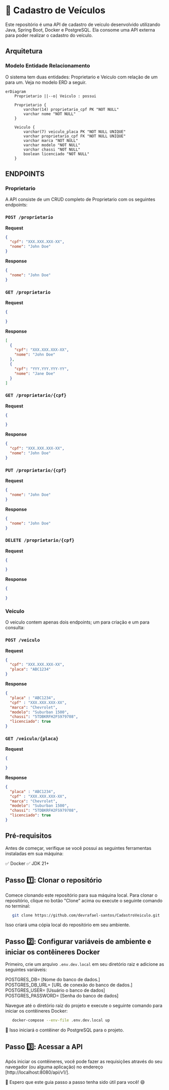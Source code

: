# 🚀 Cadastro de Veículos

Este repositório é uma API de cadastro de veículo desenvolvido utilizando Java, Spring Boot, Docker e PostgreSQL. Ela consome uma API externa para poder realizar o cadastro do veículo.

## Arquitetura

### Modelo Entidade Relacionamento

O sistema tem duas entidades: Proprietario e Veiculo com relação de um para um. Veja no modelo ERD a seguir.

```mermaid
erDiagram
    Proprietario ||--o| Veiculo : possui
    
    Proprietario {
        varchar(14) proprietario_cpf PK "NOT NULL"
        varchar nome "NOT NULL"
    }
    
    Veiculo {
        varchar(7) veiculo_placa PK "NOT NULL UNIQUE"
        varchar proprietario_cpf FK "NOT NULL UNIQUE"
        varchar marca "NOT NULL"
        varchar modelo "NOT NULL"
        varchar chassi "NOT NULL"
        boolean licenciado "NOT NULL"
    }
```

## ENDPOINTS

### Proprietario

A API consiste de um CRUD completo de Proprietario com os seguintes endpoints:

### `POST /proprietario`

**Request**

```json
{
  "cpf": "XXX.XXX.XXX-XX",
  "nome": "John Doe"
}
```

**Response**

```json
{
  "nome": "John Doe"
}
```

### `GET /proprietario`

**Request**

```json
{
  
}
```

**Response**

```json
[
  {
    "cpf": "XXX.XXX.XXX-XX",
    "nome": "John Doe"
  },
  {
    "cpf": "YYY.YYY.YYY-YY",
    "nome": "Jane Doe"
  }
]
```

### `GET /proprietario/{cpf}`

**Request**

```json
{
  
}
```

**Response**

```json
{
  "cpf": "XXX.XXX.XXX-XX",
  "nome": "John Doe"
}
```

### `PUT /proprietario/{cpf}`

**Request**

```json
{
  "nome": "John Doe"
}
```

**Response**

```json
{
  "nome": "John Doe"
}
```

### `DELETE /proprietario/{cpf}`

**Request**

```json
{
  
}
```

**Response**

```json
{
  
}
```

### Veiculo

O veiculo contem apenas dois endpoints; um para criação e um para consulta:

### `POST /veiculo`

**Request**

```json
{
  "cpf": "XXX.XXX.XXX-XX",
  "placa": "ABC1234"
}
```

**Response**

```json
{   
  "placa" : "ABC1234",
  "cpf" : "XXX.XXX.XXX-XX",
  "marca": "Chevrolet",
  "modelo": "Suburban 1500",
  "chassi": "5TDBKRFH2FS979708",
  "licenciado": true
}
```

### `GET /veiculo/{placa}`

**Request**

```json
{
  
}
```

**Response**

```json
{   
  "placa" : "ABC1234",
  "cpf" : "XXX.XXX.XXX-XX",
  "marca": "Chevrolet",
  "modelo": "Suburban 1500",
  "chassi": "5TDBKRFH2FS979708",
  "licenciado": true
}
```


## Pré-requisitos

Antes de começar, verifique se você possui as seguintes ferramentas instaladas em sua máquina:

✅ Docker
✅ JDK 21+

## Passo 1️⃣: Clonar o repositório

Comece clonando este repositório para sua máquina local. Para clonar o repositório, clique no botão "Clone" acima ou execute o seguinte comando no terminal:

```bash
   git clone https://github.com/devrafael-santos/CadastroVeiculo.git
```

Isso criará uma cópia local do repositório em seu ambiente.

## Passo 2️⃣: Configurar variáveis de ambiente e iniciar os contêineres Docker

Primeiro, crie um arquivo ``.env.dev.local`` em seu diretório raiz e adicione as seguintes variáveis:

POSTGRES_DB= [Nome do banco de dados.]  
POSTGRES_DB_URL= [URL de conexão do banco de dados.]  
POSTGRES_USER= [Usuário o banco de dados]  
POSTGRES_PASSWORD= [Senha do banco de dados]

Navegue até o diretório raiz do projeto e execute o seguinte comando para iniciar os contêineres Docker:

```bash
   docker-compose --env-file .env.dev.local up
```

🐳 Isso iniciará o contêiner do PostgreSQL para o projeto.

## Passo 3️⃣: Acessar a API

Após iniciar os contêineres, você pode fazer as requisições através do seu navegador (ou alguma aplicação) no endereço [http://localhost:8080/api/v1/].


🎉 Espero que este guia passo a passo tenha sido útil para você! 😄
